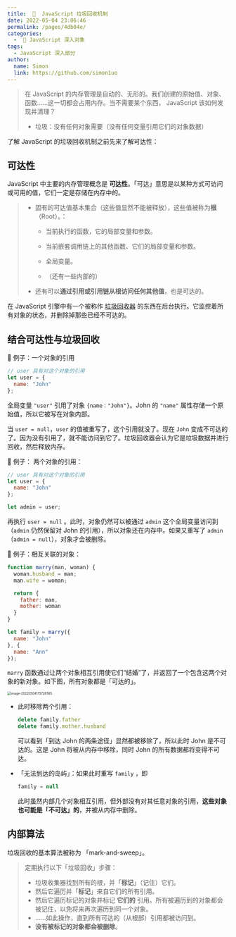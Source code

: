 ```yaml
---
title:  🧭  JavaScript 垃圾回收机制
date: 2022-05-04 23:06:46
permalink: /pages/4db04e/
categories:
  -  📒 JavaScript 深入对象
tags:
  - JavaScript 深入部分
author: 
  name: Simon
  link: https://github.com/simon1uo
---
```

> 在 JavaScript 的内存管理是自动的、无形的。我们创建的原始值、对象、函数……这一切都会占用内存。当不需要某个东西， JavaScript 该如何发现并清理？
>
> + 垃圾：没有任何对象需要（没有任何变量引用它们的对象数据）



了解 JavaScript 的垃圾回收机制之前先来了解可达性：

## 可达性

JavaScript 中主要的内存管理概念是 **可达性**。「可达」意思是以某种方式可访问或可用的值，它们一定是存储在内存中的。

> + 固有的可达值基本集合（这些值显然不能被释放），这些值被称为**根**（Root）。：
>
>   + 当前执行的函数，它的局部变量和参数。
>
>   + 当前嵌套调用链上的其他函数、它们的局部变量和参数。
>
>   + 全局变量。
>
>   + （还有一些内部的）
>
> + 还有可以**通过引用或引用链从根访问任何其他值**，也是可达的。

在 JavaScript 引擎中有一个被称作 [垃圾回收器](https://en.wikipedia.org/wiki/Garbage_collection_(computer_science)) 的东西在后台执行。它监控着所有对象的状态，并删除掉那些已经不可达的。



## 结合可达性与垃圾回收

🌰 例子：一个对象的引用

```js
// user 具有对这个对象的引用
let user = {
  name: "John"
};
```

全局变量 `"user"` 引用了对象 `{name："John"}`。John 的 `"name"` 属性存储一个原始值，所以它被写在对象内部。

当 `user = null`，`user` 的值被重写了，这个引用就没了。现在 `John` 变成不可达的了。因为没有引用了，就不能访问到它了。垃圾回收器会认为它是垃圾数据并进行回收，然后释放内存。

🌰 例子： 两个对象的引用：

```js
// user 具有对这个对象的引用
let user = {
  name: "John"
};

let admin = user;
```

再执行 `user = null` 。此时，对象仍然可以被通过 `admin` 这个全局变量访问到（`admin` 仍然保留对 John 的引用），所以对象还在内存中。如果又重写了 `admin`（`admin = null`），对象才会被删除。

🌰 例子：相互关联的对象：

```js
function marry(man, woman) {
  woman.husband = man;
  man.wife = woman;

  return {
    father: man,
    mother: woman
  }
}

let family = marry({
  name: "John"
}, {
  name: "Ann"
});
```

`marry` 函数通过让两个对象相互引用使它们“结婚”了，并返回了一个包含这两个对象的新对象。如下图，所有对象都是「可达的」。

<img src="https://cdn.jsdelivr.net/gh/simon1uo/image-flow@master/image/Gdo63V.png" alt="image-20220504175728585" style="zoom: 50%;" />

+ 此时移除两个引用：

  ```js
  delete family.father
  delete family.mother.husband
  ```

  可以看到「到达 John 的两条途径」显然都被移除了，所以此时 John 是不可达的。这是 John 将被从内存中移除，同时 John 的所有数据都将变得不可达。

+ 「无法到达的岛屿」：如果此时重写 `family` ，即

  ```js
  family = null
  ```

  此时虽然内部几个对象相互引用，但外部没有对其任意对象的引用，**这些对象也可能是「不可达」的**，并被从内存中删除。

  

## 内部算法

垃圾回收的基本算法被称为 「mark-and-sweep」。

> 定期执行以下「垃圾回收」步骤：
>
> - 垃圾收集器找到所有的根，并「**标记**」（记住）它们。
> - 然后它遍历并「**标记**」来自它们的所有引用。
> - 然后它遍历标记的对象并标记 **它们的** 引用。所有被遍历到的对象都会被记住，以免将来再次遍历到同一个对象。
> - ……如此操作，直到所有可达的（从根部）引用都被访问到。
> - **没有被标记的对象都会被删除**。